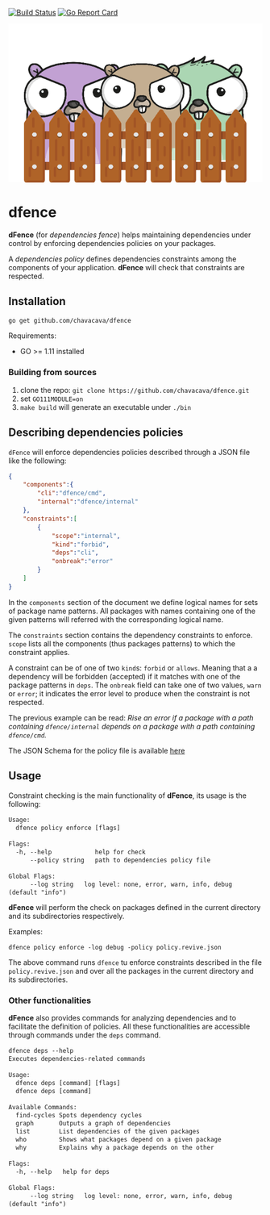 [![Build Status](https://travis-ci.com/chavacava/dfence.svg?branch=master)](https://travis-ci.com/chavacava/dfence)
[![Go Report Card](https://goreportcard.com/badge/github.com/chavacava/dfence)](https://goreportcard.com/report/github.com/chavacava/dfence)


![logo](./doc/dfence-logo.png)

# dfence

**dFence** (for _dependencies fence_) helps maintaining dependencies under 
control by enforcing dependencies policies on your packages.

A _dependencies policy_ defines dependencies constraints among the
components of your application. **dFence** will check that constraints
are respected.

## Installation

```
go get github.com/chavacava/dfence
```

Requirements:

* GO >= 1.11 installed

### Building from sources

1. clone the repo: `git clone https://github.com/chavacava/dfence.git`
2. set `GO111MODULE=on`
3. `make build` will generate an executable under `./bin`


## Describing dependencies policies

`dFence` will enforce dependencies policies described through a JSON file like the 
following:

```json
{
    "components":{
        "cli":"dfence/cmd",
        "internal":"dfence/internal"
    },
    "constraints":[
        {
            "scope":"internal",
            "kind":"forbid",
            "deps":"cli",
            "onbreak":"error"
        }
    ]
}
```

In the `components` section of the document we define logical names for sets of
package name patterns. All packages with names containing one of the given 
patterns will referred with the corresponding logical name.

The `constraints` section contains the dependency constraints to enforce.
`scope` lists all the components (thus packages patterns) to which the 
constraint applies.

A constraint can be of one of two `kind`s: `forbid` or `allows`. Meaning that a
a dependency will be forbidden (accepted) if it matches with one of the package 
patterns in `deps`.
The `onbreak` field can take one of two values, `warn` or `error`; it 
indicates the error level to produce when the constraint is not respected.

The previous example can be read: _Rise an error if a package with a path 
containing `dfence/internal` depends on a package with a path containing 
`dfence/cmd`._

The JSON Schema for the policy file is available [here](./doc/policy.schema.json)

## Usage

Constraint checking is the main functionality of **dFence**, its usage is the
following:

```
Usage:
  dfence policy enforce [flags]

Flags:
  -h, --help            help for check
      --policy string   path to dependencies policy file

Global Flags:
      --log string   log level: none, error, warn, info, debug (default "info")
```

**dFence** will perform the check on packages defined in the current 
directory and its subdirectories respectively.

Examples:

```
dfence policy enforce -log debug -policy policy.revive.json
```

The above command runs `dfence` tu enforce constraints described in the file
`policy.revive.json` and over all the packages in the current directory and its
subdirectories.

### Other functionalities

**dFence** also provides commands for analyzing dependencies and to facilitate
the definition of policies.
All these functionalities are accessible through commands under the `deps` command.

```
dfence deps --help
Executes dependencies-related commands

Usage:
  dfence deps [command] [flags]
  dfence deps [command]

Available Commands:
  find-cycles Spots dependency cycles
  graph       Outputs a graph of dependencies
  list        List dependencies of the given packages
  who         Shows what packages depend on a given package
  why         Explains why a package depends on the other

Flags:
  -h, --help   help for deps

Global Flags:
      --log string   log level: none, error, warn, info, debug (default "info")

```
